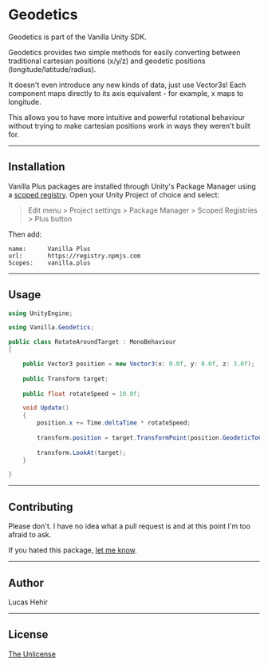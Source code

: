 # Geodetics

Geodetics is part of the Vanilla Unity SDK.

Geodetics provides two simple methods for easily converting between traditional cartesian positions (x/y/z) and geodetic positions (longitude/latitude/radius).

It doesn't even introduce any new kinds of data, just use Vector3s! Each component maps directly to its axis equivalent - for example, x maps to longitude.

This allows you to have more intuitive and powerful rotational behaviour without trying to make cartesian positions work in ways they weren't built for.

---

## Installation

Vanilla Plus packages are installed through Unity's Package Manager using a [scoped registry](https://docs.unity3d.com/Manual/upm-scoped.html). Open your Unity Project of choice and select:

> Edit menu > Project settings > Package Manager > Scoped Registries > Plus button

Then add:


	name:      Vanilla Plus
	url:       https://registry.npmjs.com
	Scopes:    vanilla.plus

---

## Usage

```csharp
using UnityEngine;

using Vanilla.Geodetics;

public class RotateAroundTarget : MonoBehaviour
{

	public Vector3 position = new Vector3(x: 0.0f, y: 0.0f, z: 3.0f);
	
	public Transform target;
	
	public float rotateSpeed = 10.0f;

	void Update() 
	{
		position.x += Time.deltaTime * rotateSpeed;
		
		transform.position = target.TransformPoint(position.GeodeticToCartesian());
		
		transform.LookAt(target);
	}

}
```

---

## Contributing
Please don't. I have no idea what a pull request is and at this point I'm too afraid to ask.

If you hated this package, [let me know](mailto:lucas@vanilla.plus).

---

## Author

Lucas Hehir

---

## License
[The Unlicense](https://unlicense.org/)
